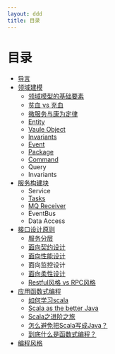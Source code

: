 ```yaml
---
layout: ddd
title: 目录
---
```


# 目录

* [导言](readme.html)
* [领域建模](about-ddd.html)
  * [领域模型的基础要素](construct-blocks.html)
  * [贫血 vs 充血](anemia.html)
  * [微服务与康为定律](microservice.html)
  * [Entity](ling-yu-mo-xing-zhi-gou-jian-kuai/entity.md)
  * [Vaule Object](vaule-object.md)
  * [Invariants](invariants.md)
  * [Event](event.md)
  * [Package](package.md)
  * [Command](command.md)
  * Query
  * Invariants
* [服务构建块](fu-wu-gou-jian-kuai.md)
  * Service
  * [Tasks](fu-wu-gou-jian-kuai/tasks.md)
  * [MQ Receiver](fu-wu-gou-jian-kuai/mq-receiver.md)
  * EventBus
  * Data Access
* [接口设计原则](jie-kou-she-ji-yuan-ze.md)
  * [服务分层](jie-kou-she-ji-yuan-ze/fu-wu-fen-ceng.md)
  * [面向契约设计](jie-kou-she-ji-yuan-ze/mian-xiang-qi-yue-she-ji.md)
  * [面向性能设计](jie-kou-she-ji-yuan-ze/mian-xiang-xing-neng-she-ji.md)
  * 面向监控设计
  * [面向柔性设计](jie-kou-she-ji-yuan-ze/rou-xing-she-ji.md)
  * [Restful风格 vs RPC风格](jie-kou-she-ji-yuan-ze/restfulfeng-ge-vs-rpc-feng-ge.md)
* [应用函数式编程](ying-yong-han-shu-shi-bian-cheng.md)
  * [如何学习scala](learn-scala.html)
  * [Scala as the better Java](learn-scala-1.html)
  * [Scala之进阶之旅](learn-scala-2.html)
  * [怎么避免把Scala写成Java？](learn-scala-3.html)
  * [到底什么是函数式编程？](ying-yong-han-shu-shi-bian-cheng/dao-di-shi-yao-shi-han-shu-shi-bian-cheng-ff1f.md)
* [编程风格](bian-cheng-feng-ge.md)
